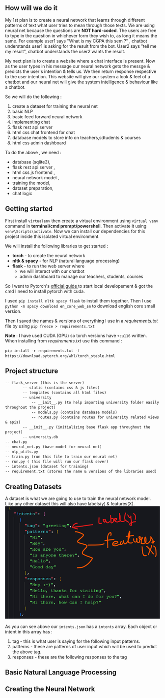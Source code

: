 ## How will we do it

My 1st plan is to create a neural network that learns through different patterns of text what user tries to mean through those texts. We are using neural net because the questions are **NOT hard-coded**. The users are free to type in the question in whichever form they wish to, as long it means the same. For example user1 says "What is my CGPA this sem ?" , chatbot understands user1 is asking for the result from the bot. User2 says "tell me my result", chatbot understands the user2 wants the result.

My next plan is to create a website where a chat interface is present. Now as the user types in his message our neural network gets the messge & predicts the user's intention & tells us. We then return response respective to the user intention. This website will give our system a look & feel of a chatbot and our neural net will give the system intelligence & behaviour like a chatbot.

So we will do the following :

1. create a dataset for training the neural net
2. basic NLP
3. basic feed forward neural network
4. implementing chat
5. flask rest api server
6. html css chat frontend for chat
7. database models to store info on teachers,sdtudents & courses
8. html css admin dashboard

To do the above , we need :

- database (sqlite3),
- flask rest api server ,
- html css js frontend ,
- neural network model ,
- training the model,
- dataset preparation,
- chat logic


## Getting started

First install `virtualenv` then create a virtual environment using `virtual venv` command in **terminal/cmd prompt/powershell**. Then activate it using `venv\Scripts\activate`. Now we can install our dependencies for this project inside this isolated virtual environment.

We will install the following libraries to get started :

- **torch** - to create the neural network
- **nltk & spacy** - for NLP (natural language processing)
- **flask** - to run the web server where
  - we will interact with our chatbot
  - admin dashboard to manage our teachers, students, courses

So I went to Pytorch's [ official guide ](https://pytorch.org/get-started/locally/)to start local developement & got the cmd I need to install pytorch with cuda.

I used `pip install nltk spacy flask` to install them together. Then I use `python -m spacy download en_core_web_sm` to download english core small version.

Then I saved the names & versions of everything I use in a _requirements.txt_ file by using `pip freeze > requirements.txt`

**Note** : I have used CUDA (GPU) so torch versions have `+cu116` written. When installing from _requirements.txt_ use this command :

`pip install -r requirements.txt -f https://download.pytorch.org/whl/torch_stable.html`

## Project structure

```
-- flask_server (this is the server)
        -- static (contains css & js files)
        -- templates (contains all html files)
        -- university
            -- __init__.py (to help importing university folder easily throughout the project)
            -- models.py (contains database models)
            -- routes.py (contains routes for university related views & apis)
        -- __init__.py (initializing base flask app throughout the project)
        -- university.db
-- chat.py
-- neural_net.py (base model for neural net)
-- nlp_utils.py
-- train.py (run this file to train our neural net)
-- run.py ( this file will run our flask sever)
-- intents.json (dataset for training)
-- requirement.txt (stores the name & versions of the libraries used)
```

## Creating Datasets

A dataset is what we are going to use to train the neural network model. Like any other dataset this will also have labels(y) & features(X).
![intents.json](/screenshots/Screenshot%202022-09-11%20120841.png)

As you can see above our `intents.json` has a `intents` array. Each object or intent in this array has :

1. tag - this is what user is saying for the following input patterns.
2. patterns - these are patterns of user input which will be used to predict the above tag.
3. responses - these are the following responses to the tag

## Basic Natural Language Processing

## Creating the Neural Network